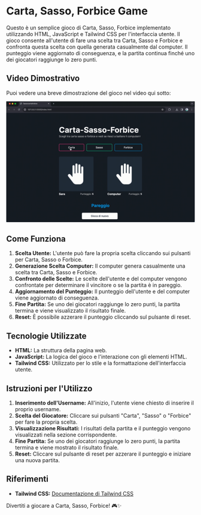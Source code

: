# Carta, Sasso, Forbice Game

Questo è un semplice gioco di Carta, Sasso, Forbice implementato utilizzando HTML, JavaScript e Tailwind CSS per l'interfaccia utente. Il gioco consente all'utente di fare una scelta tra Carta, Sasso e Forbice e confronta questa scelta con quella generata casualmente dal computer. Il punteggio viene aggiornato di conseguenza, e la partita continua finché uno dei giocatori raggiunge lo zero punti.

## Video Dimostrativo

Puoi vedere una breve dimostrazione del gioco nel video qui sotto:

![Video Dimostrativo](assets/demo.gif)

## Come Funziona

1. **Scelta Utente:** L'utente può fare la propria scelta cliccando sui pulsanti per Carta, Sasso o Forbice.
2. **Generazione Scelta Computer:** Il computer genera casualmente una scelta tra Carta, Sasso e Forbice.
3. **Confronto delle Scelte:** Le scelte dell'utente e del computer vengono confrontate per determinare il vincitore o se la partita è in pareggio.
4. **Aggiornamento del Punteggio:** Il punteggio dell'utente e del computer viene aggiornato di conseguenza.
5. **Fine Partita:** Se uno dei giocatori raggiunge lo zero punti, la partita termina e viene visualizzato il risultato finale.
6. **Reset:** È possibile azzerare il punteggio cliccando sul pulsante di reset.

## Tecnologie Utilizzate

- **HTML:** La struttura della pagina web.
- **JavaScript:** La logica del gioco e l'interazione con gli elementi HTML.
- **Tailwind CSS:** Utilizzato per lo stile e la formattazione dell'interfaccia utente.

## Istruzioni per l'Utilizzo

1. **Inserimento dell'Username:** All'inizio, l'utente viene chiesto di inserire il proprio username.
2. **Scelta del Giocatore:** Cliccare sui pulsanti "Carta", "Sasso" o "Forbice" per fare la propria scelta.
3. **Visualizzazione Risultati:** I risultati della partita e il punteggio vengono visualizzati nella sezione corrispondente.
4. **Fine Partita:** Se uno dei giocatori raggiunge lo zero punti, la partita termina e viene mostrato il risultato finale.
5. **Reset:** Cliccare sul pulsante di reset per azzerare il punteggio e iniziare una nuova partita.

## Riferimenti

- **Tailwind CSS:** [Documentazione di Tailwind CSS](https://tailwindcss.com/docs)

Divertiti a giocare a Carta, Sasso, Forbice! 🎮✨
